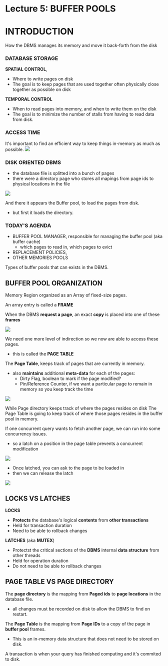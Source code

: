 # Lecture 5: BUFFER POOLS

# INTRODUCTION
How the DBMS manages its memory and move it back-forth from the disk

### DATABASE STORAGE
**SPATIAL CONTROL**,
- Where to write pages on disk
- The goal is to keep pages that are used together often physically close together as possible on disk


**TEMPORAL CONTROL**
- When to read pages into memory, and when to write them on the disk
- The goal is to minimize the number of stalls from having to read data from disk.

### ACCESS TIME 
It's important to find an efficient way to keep things in-memory as much as possible.
![](1.jpg)

### DISK ORIENTED DBMS
- the database file is splitted into a bunch of pages
- there were a directory page who stores all mapings from page ids to physical locations in the file

![](2.jpg)

And there it appears the Buffer pool, to load the pages from disk.
- but first it loads the directory.


### TODAY'S AGENDA
- BUFFER POOL MANAGER, responsible for managing the buffer pool (aka buffer cache)
  - which pages to read in, which pages to evict
- REPLACEMENT POLICIES,
- OTHER MEMORIES POOLS

Types of buffer pools that can exists in the DBMS.


## BUFFER POOL ORGANIZATION
Memory Region organized as an Array of fixed-size pages.

An array entry is called a **FRAME**

When the DBMS **request a page**, an exact **copy** is placed into one of these **frames**

![](3.jpg)



We need one more level of indirection so we now are able to access these pages.
- this is called the **PAGE TABLE**

The **Page Table**, keeps track of pages that are currently in memory.
- also **maintains** additional **meta-data** for each of the pages:
  - Dirty Flag, boolean to mark if the page modified?
  - Pin/Reference Counter, if we want a particular page to remain in memory so you keep track the time

![](4.jpg)

While Page directory keeps track of where the pages resides on disk
The Page Table is going to keep track of where those pages resides in the buffer pool in memory.



If one concurrent query wants to fetch another page, we can run into some concurrency issues.
- so a latch on a position in the page table prevents a concurrent modification

![](5.jpg)

- Once latched, you can ask to the page to be loaded in
- then we can release the latch
  
![](6.jpg)

## LOCKS VS LATCHES
**LOCKS**
- **Protects** the database's logical **contents** from **other transactions**
- Held for transaction duration
- Need to be able to rollback changes

**LATCHES** (aka **MUTEX**)
- Protectst the critical sections of the **DBMS** internal **data structure** from other threads
- Held for operation duration
- Do not need to be able to rollback changes

## PAGE TABLE VS PAGE DIRECTORY
The **page directory** is the mapping from **Paged ids** to **page locations** in the database file.
- all changes must be recorded on disk to allow the DBMS to find on restart.

The **Page Table** is the mapping from **Page IDs** to a copy of the page in **buffer pool** frames.
- This is an in-memory data structure that does not need to be stored on disk.

A transaction is when your query has finished computing and it's commited to disk.
